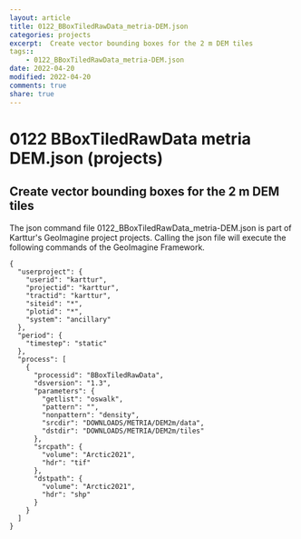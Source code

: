 ```yaml
---
layout: article
title: 0122_BBoxTiledRawData_metria-DEM.json
categories: projects
excerpt:  Create vector bounding boxes for the 2 m DEM tiles
tags:: 
    - 0122_BBoxTiledRawData_metria-DEM.json
date: 2022-04-20
modified: 2022-04-20
comments: true
share: true
---
```


# 0122 BBoxTiledRawData metria DEM.json (projects)

##  Create vector bounding boxes for the 2 m DEM tiles

The json command file <span class='file'>0122_BBoxTiledRawData_metria-DEM.json</span> is part of Karttur's GeoImagine project <span class='project'>projects</span>. Calling the json file will execute the following commands of the GeoImagine Framework.

```
{
  "userproject": {
    "userid": "karttur",
    "projectid": "karttur",
    "tractid": "karttur",
    "siteid": "*",
    "plotid": "*",
    "system": "ancillary"
  },
  "period": {
    "timestep": "static"
  },
  "process": [
    {
      "processid": "BBoxTiledRawData",
      "dsversion": "1.3",
      "parameters": {
        "getlist": "oswalk",
        "pattern": "",
        "nonpattern": "density",
        "srcdir": "DOWNLOADS/METRIA/DEM2m/data",
        "dstdir": "DOWNLOADS/METRIA/DEM2m/tiles"
      },
      "srcpath": {
        "volume": "Arctic2021",
        "hdr": "tif"
      },
      "dstpath": {
        "volume": "Arctic2021",
        "hdr": "shp"
      }
    }
  ]
}
```
